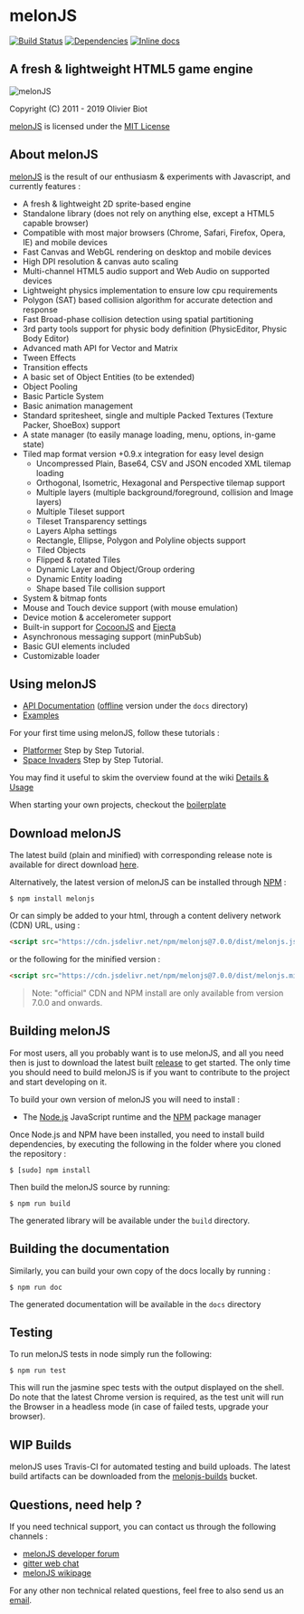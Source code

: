 melonJS
=======
[![Build Status](https://travis-ci.org/melonjs/melonJS.svg)](https://travis-ci.org/melonjs/melonJS)
[![Dependencies](https://img.shields.io/david/melonjs/melonJS.svg)](https://david-dm.org/melonjs/melonJS)
[![Inline docs](http://inch-ci.org/github/melonjs/melonJS.svg?branch=master)](http://inch-ci.org/github/melonjs/melonJS)

A fresh & lightweight HTML5 game engine
-------------------------------------------------------------------------------
![melonJS](http://melonjs.org/media/alex4-github.png)

Copyright (C) 2011 - 2019 Olivier Biot

[melonJS](http://melonjs.org/) is licensed under the [MIT License](http://www.opensource.org/licenses/mit-license.php)

About melonJS
-------------------------------------------------------------------------------

[melonJS](http://melonjs.org/) is the result of our enthusiasm & experiments with Javascript,
and currently features :

- A fresh & lightweight 2D sprite-based engine
- Standalone library (does not rely on anything else, except a HTML5 capable browser)
- Compatible with most major browsers (Chrome, Safari, Firefox, Opera, IE) and mobile devices
- Fast Canvas and WebGL rendering on desktop and mobile devices
- High DPI resolution & canvas auto scaling
- Multi-channel HTML5 audio support and Web Audio on supported devices
- Lightweight physics implementation to ensure low cpu requirements
- Polygon (SAT) based collision algorithm for accurate detection and response
- Fast Broad-phase collision detection using spatial partitioning
- 3rd party tools support for physic body definition (PhysicEditor, Physic Body Editor)
- Advanced math API for Vector and Matrix
- Tween Effects
- Transition effects
- A basic set of Object Entities (to be extended)
- Object Pooling
- Basic Particle System
- Basic animation management
- Standard spritesheet, single and multiple Packed Textures (Texture Packer, ShoeBox) support
- A state manager (to easily manage loading, menu, options, in-game state)
- Tiled map format version +0.9.x integration for easy level design
    - Uncompressed Plain, Base64, CSV and JSON encoded XML tilemap loading
    - Orthogonal, Isometric, Hexagonal and Perspective tilemap support
    - Multiple layers (multiple background/foreground, collision and Image layers)
    - Multiple Tileset support
    - Tileset Transparency settings
    - Layers Alpha settings
    - Rectangle, Ellipse, Polygon and Polyline objects support
    - Tiled Objects
    - Flipped & rotated Tiles
    - Dynamic Layer and Object/Group ordering
    - Dynamic Entity loading
    - Shape based Tile collision support
- System & bitmap fonts
- Mouse and Touch device support (with mouse emulation)
- Device motion & accelerometer support
- Built-in support for [CocoonJS](https://www.ludei.com/cocoonjs/) and [Ejecta](https://github.com/melonjs/melonJS/wiki/How-to-build-your-game-for-tvOS-(or-iOS)-using-Ejecta)
- Asynchronous messaging support (minPubSub)
- Basic GUI elements included
- Customizable loader

Using melonJS
-------------------------------------------------------------------------------

* [API Documentation](http://melonjs.github.io/melonJS/docs/) ([offline](https://github.com/melonjs/melonJS/archive/gh-pages.zip) version under the `docs` directory)
* [Examples](http://melonjs.github.io/melonJS/)

For your first time using melonJS, follow these tutorials :

- [Platformer](http://melonjs.github.io/tutorial-platformer/) Step by Step Tutorial.
- [Space Invaders](http://melonjs.github.io/tutorial-space-invaders/) Step by Step Tutorial.

You may find it useful to skim the overview found at the wiki [Details & Usage](https://github.com/melonjs/melonJS/wiki#details--usage)

When starting your own projects, checkout the [boilerplate](https://github.com/melonjs/boilerplate)

Download melonJS
-------------------------------------------------------------------------------

The latest build (plain and minified) with corresponding release note is available for direct download [here](https://github.com/melonjs/melonJS/releases).

Alternatively, the latest version of melonJS can be installed through [NPM](https://www.npmjs.com/package/melonjs) :

    $ npm install melonjs

Or can simply be added to your html, through a content delivery network (CDN) URL, using :

```html
<script src="https://cdn.jsdelivr.net/npm/melonjs@7.0.0/dist/melonjs.js"></script>
```
or the following for the minified version :
```html
<script src="https://cdn.jsdelivr.net/npm/melonjs@7.0.0/dist/melonjs.min.js"></script>
```

> Note: "official" CDN and NPM install are only available from version 7.0.0 and onwards.

Building melonJS
-------------------------------------------------------------------------------
For most users, all you probably want is to use melonJS, and all you need then is just to download the latest built [release](https://github.com/melonjs/melonJS#download-melonjs) to get started. The only time you should need to build melonJS is if you want to contribute to the project and start developing on it.

To build your own version of melonJS you will need to install :

- The [Node.js](http://nodejs.org/) JavaScript runtime and the [NPM](https://npmjs.org/) package manager

Once Node.js and NPM have been installed, you need to install build dependencies,
by executing the following in the folder where you cloned the repository :

    $ [sudo] npm install

Then build the melonJS source by running:

    $ npm run build

The generated library will be available under the `build` directory.

Building the documentation
-------------------------------------------------------------------------------
Similarly, you can build your own copy of the docs locally by running :

    $ npm run doc

The generated documentation will be available in the `docs` directory

Testing
-------------------------------------------------------------------------------

To run melonJS tests in node simply run the following:

    $ npm run test

This will run the jasmine spec tests with the output displayed on the shell. Do
note that the latest Chrome version is required, as the test unit will run the
Browser in a headless mode (in case of failed tests, upgrade your browser).

WIP Builds
-------------------------------------------------------------------------------
melonJS uses Travis-CI for automated testing and build uploads. The latest build
artifacts can be downloaded from the [melonjs-builds](https://melonjs-builds.s3.amazonaws.com/index.html?prefix=artifacts/)
bucket.

Questions, need help ?
-------------------------------------------------------------------------------
If you need technical support, you can contact us through the following channels :
* [melonJS developer forum](http://www.html5gamedevs.com/forum/32-melonjs/)
* [gitter web chat](https://gitter.im/melonjs/public)
* [melonJS wikipage](https://github.com/melonjs/melonJS/wiki)

For any other non technical related questions, feel free to also send us an [email](mailto:contact@melonjs.org).

